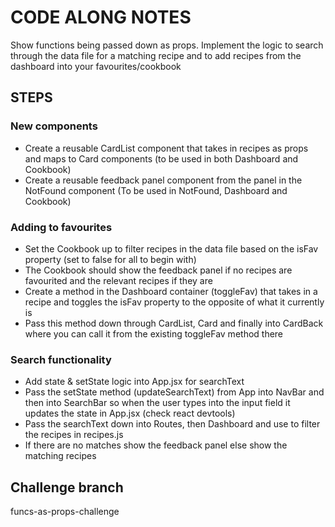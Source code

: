 # CODE ALONG NOTES

Show functions being passed down as props. Implement the logic to search through the data file for a matching recipe and to add recipes from the dashboard into your favourites/cookbook

## STEPS

### New components

- Create a reusable CardList component that takes in recipes as props and maps to Card components (to be used in both Dashboard and Cookbook)
- Create a reusable feedback panel component from the panel in the NotFound component (To be used in NotFound, Dashboard and Cookbook)

### Adding to favourites

- Set the Cookbook up to filter recipes in the data file based on the isFav property (set to false for all to begin with)
- The Cookbook should show the feedback panel if no recipes are favourited and the relevant recipes if they are
- Create a method in the Dashboard container (toggleFav) that takes in a recipe and toggles the isFav property to the opposite of what it currently is
- Pass this method down through CardList, Card and finally into CardBack where you can call it from the existing toggleFav method there

### Search functionality

- Add state & setState logic into App.jsx for searchText
- Pass the setState method (updateSearchText) from App into NavBar and then into SearchBar so when the user types into the input field it updates the state in App.jsx (check react devtools)
- Pass the searchText down into Routes, then Dashboard and use to filter the recipes in recipes.js
- If there are no matches show the feedback panel else show the matching recipes

## Challenge branch

funcs-as-props-challenge
